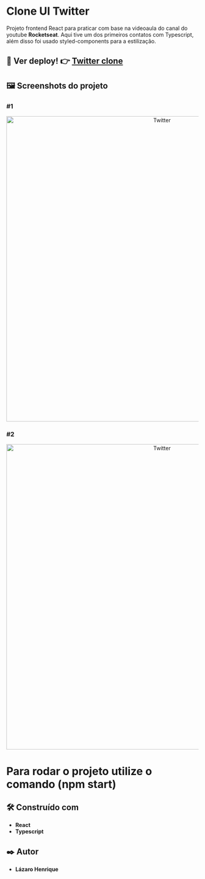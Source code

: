 # Clone UI Twitter

Projeto frontend React para praticar com base na videoaula do canal do youtube **Rocketseat**. Aqui tive um dos primeiros contatos com Typescript, além disso foi usado styled-components para a estilização.

## 👀 Ver deploy! 👉 <a href="https://twitter-clone-react-woad.vercel.app/">Twitter clone</a>

## 🖼 Screenshots do projeto

### #1
<p align="center">
  <img align="center" src="https://user-images.githubusercontent.com/78514404/235302876-0456c839-046c-4850-a831-df1dff8406b7.PNG" alt="Twitter" width="800"/>
</p>

### #2
<p align="center">
  <img align="center" src="https://user-images.githubusercontent.com/78514404/235303079-72cee0d5-3322-41b9-878d-d33cee7b2c6d.PNG" alt="Twitter" width="800"/>
</p>

# Para rodar o projeto utilize o comando (**npm start**) 

## 🛠️ Construído com

* **React**
* **Typescript**

## ✒️ Autor

* **Lázaro Henrique**  
